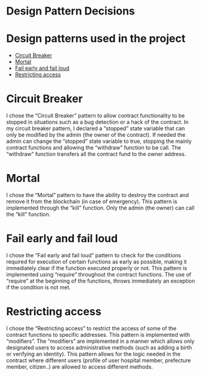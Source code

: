 # Design Pattern Decisions <!-- omit in TOC -->

# Design patterns used in the project <!-- omit in TOC -->

- [Circuit Breaker](#circuit-breaker)
- [Mortal](#mortal)
- [Fail early and fail loud](#fail-early-and-fail-loud)
- [Restricting access](#restricting-access)



# Circuit Breaker

I chose the “Circuit Breaker” pattern to allow contract functionality to be stopped in situations such as a bug detection or a hack of the contract. 
In my circuit breaker pattern, I declared a “stopped” state variable that can only be modified by the admin (the owner of the contract). If needed the admin can change the “stopped” state variable to true, stopping the mainly contract functions and allowing the “withdraw” function to be call. The “withdraw” function transfers all the contract fund to the owner address. 


# Mortal

I chose the “Mortal” pattern to have the ability to destroy the contract and remove it from the blockchain (in case of emergency). This pattern is implemented through the “kill” function. Only the admin (the owner) can call the “kill” function. 

# Fail early and fail loud

I chose the “Fail early and fail loud” pattern to check for the conditions required for execution of certain functions as early as possible, making it immediately clear if the function executed properly or not. This pattern is implemented using “require” throughout the contract functions. The use of “require” at the beginning of the functions, throws immediately an exception if the condition is not met.

# Restricting access

I chose the “Restricting access” to restrict the access of some of the contract functions to specific addresses. This pattern is implemented with “modifiers”. The “modifiers” are implemented in a manner which allows only designated users to access administrative methods (such as adding a birth or verifying an identity). 
This pattern allows for the logic needed in the contract where different users (profile of user hospital member, prefecture member, citizen..) are allowed to access different methods. 

